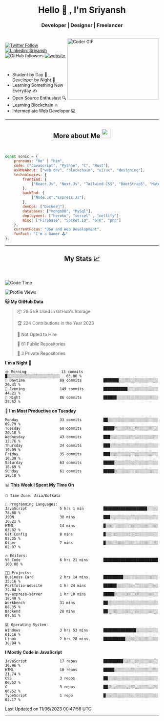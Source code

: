 
<h1 align="center">Hello  👋 , I'm Sriyansh</h1>
<h3 align="center">Developer | Designer | Freelancer </h3>
<br>
<img alt="Coder GIF" align="right" height=200 width=300 src="https://miro.medium.com/max/1360/0*7Q3yvSIv_t0ioJ-Z.gif" />

[![Twitter Follow](https://img.shields.io/twitter/follow/ShivamSriyansh?label=Follow)](https://twitter.com/intent/follow?screen_name=ShivamSriyansh)
[![Linkedin: Sriyansh](https://img.shields.io/badge/-Sriyansh-blue?style=flat-square&logo=Linkedin&logoColor=white&link=https://www.linkedin.com/in/sriyansh-shivam/)](https://www.linkedin.com/in/sriyansh-shivam/)
![GitHub followers](https://img.shields.io/github/followers/SoNiC-HeRE?label=Follow&style=social)
[![website](https://img.shields.io/badge/Website-46a2f1.svg?&style=flat-square&logo=Google-Chrome&logoColor=white&link=https://ss-portfolio.vercel.app/)](https://ss-portfolio.vercel.app/)

<br/>

- Student by Day 🌅 , Developer by Night 🌃
- Learning Something New Everyday ✍️
- Open Source Enthusiast 🔍
- Learning Blockchain 🔥
- Intermediate Web Developer 💻



<hr/>

<h2 align="center">More about Me <img src="https://emojis.slackmojis.com/emojis/images/1531849430/4246/blob-sunglasses.gif?1531849430" width="30"/> </h3>
<br>

```javascript
const sonic = {
    pronouns: "He" | "Him",
    code: ["Javascript", "Python", "C", "Rust"],
    askMeAbout: ["web dev", "blockchain", "ui/ux", "designing"],
    technologies: {
        frontEnd: {
            ["React.Js", "Next.Js", "Tailwind CSS", "BootStrap5", "MaterialUI"]
        },
        backEnd: {
            ["Node.Js","Express.Js"],
        },
        devOps: ["Docker🐳"],
        databases: ["mongoDB", "MySql"],
        deployment: ["heroku", "vercel" , "netlify"]
        misc: ["Firebase", "Socket.IO", "GTK", "php"]
    },
    currentFocus: "DSA and Web Development",
    funFact: "I'm a Gamer 🕹️"
};
```
<hr/>

<h2 align="center"> My Stats 📈 </h2>
<br />

<!--START_SECTION:waka-->
![Code Time](http://img.shields.io/badge/Code%20Time-15%20hrs%2047%20mins-blue)

![Profile Views](http://img.shields.io/badge/Profile%20Views-16-blue)

**🐱 My GitHub Data** 

> 📦 26.5 kB Used in GitHub's Storage 
 > 
> 🏆 224 Contributions in the Year 2023
 > 
> 🚫 Not Opted to Hire
 > 
> 📜 61 Public Repositories 
 > 
> 🔑 3 Private Repositories 
 > 
**I'm a Night 🦉** 

```text
🌞 Morning                13 commits          █░░░░░░░░░░░░░░░░░░░░░░░░   03.86 % 
🌆 Daytime                89 commits          ███████░░░░░░░░░░░░░░░░░░   26.41 % 
🌃 Evening                149 commits         ███████████░░░░░░░░░░░░░░   44.21 % 
🌙 Night                  86 commits          ██████░░░░░░░░░░░░░░░░░░░   25.52 % 
```
📅 **I'm Most Productive on Tuesday** 

```text
Monday                   33 commits          ██░░░░░░░░░░░░░░░░░░░░░░░   09.79 % 
Tuesday                  68 commits          █████░░░░░░░░░░░░░░░░░░░░   20.18 % 
Wednesday                43 commits          ███░░░░░░░░░░░░░░░░░░░░░░   12.76 % 
Thursday                 34 commits          ███░░░░░░░░░░░░░░░░░░░░░░   10.09 % 
Friday                   35 commits          ███░░░░░░░░░░░░░░░░░░░░░░   10.39 % 
Saturday                 63 commits          █████░░░░░░░░░░░░░░░░░░░░   18.69 % 
Sunday                   61 commits          █████░░░░░░░░░░░░░░░░░░░░   18.10 % 
```


📊 **This Week I Spent My Time On** 

```text
🕑︎ Time Zone: Asia/Kolkata

💬 Programming Languages: 
JavaScript               5 hrs 1 min         ████████████████████░░░░░   78.88 % 
JSON                     38 mins             ███░░░░░░░░░░░░░░░░░░░░░░   10.21 % 
HTML                     14 mins             █░░░░░░░░░░░░░░░░░░░░░░░░   03.82 % 
Git Config               8 mins              █░░░░░░░░░░░░░░░░░░░░░░░░   02.35 % 
Other                    7 mins              █░░░░░░░░░░░░░░░░░░░░░░░░   02.07 % 

🔥 Editors: 
VS Code                  6 hrs 21 mins       █████████████████████████   100.00 % 

🐱‍💻 Projects: 
Business Card            2 hrs 14 mins       █████████░░░░░░░░░░░░░░░░   35.16 % 
Portfolio-Website        1 hr 24 mins        ██████░░░░░░░░░░░░░░░░░░░   22.04 % 
my-express-server        1 hr 10 mins        █████░░░░░░░░░░░░░░░░░░░░   18.49 % 
Workbench                31 mins             ██░░░░░░░░░░░░░░░░░░░░░░░   08.35 % 
Backend                  28 mins             ██░░░░░░░░░░░░░░░░░░░░░░░   07.51 % 

💻 Operating System: 
Windows                  3 hrs 53 mins       ███████████████░░░░░░░░░░   61.16 % 
Linux                    2 hrs 28 mins       ██████████░░░░░░░░░░░░░░░   38.84 % 
```

**I Mostly Code in JavaScript** 

```text
JavaScript               17 repos            █████████░░░░░░░░░░░░░░░░   36.96 % 
HTML                     10 repos            █████░░░░░░░░░░░░░░░░░░░░   21.74 % 
CSS                      3 repos             ██░░░░░░░░░░░░░░░░░░░░░░░   06.52 % 
C                        3 repos             ██░░░░░░░░░░░░░░░░░░░░░░░   06.52 % 
TypeScript               1 repo              █░░░░░░░░░░░░░░░░░░░░░░░░   02.17 % 
```




 Last Updated on 11/06/2023 00:47:56 UTC
<!--END_SECTION:waka-->
<hr />
